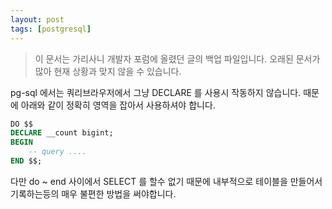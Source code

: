 ```yaml
---
layout: post
tags: [postgresql]
---
```


> 이 문서는 가리사니 개발자 포럼에 올렸던 글의 백업 파일입니다.
오래된 문서가 많아 현재 상황과 맞지 않을 수 있습니다.


pg-sql 에서는 쿼리브라우저에서 그냥 DECLARE 를 사용시 작동하지 않습니다.
때문에 아래와 같이 정확히 영역을 잡아서 사용하셔야 합니다.

``` sql
DO $$
DECLARE __count bigint;
BEGIN
	-- query ....
END $$;
```

다만 do ~ end 사이에서 SELECT 를 할수 없기 때문에 내부적으로 테이블을 만들어서 기록하는등의 매우 불편한 방법을 써야합니다.